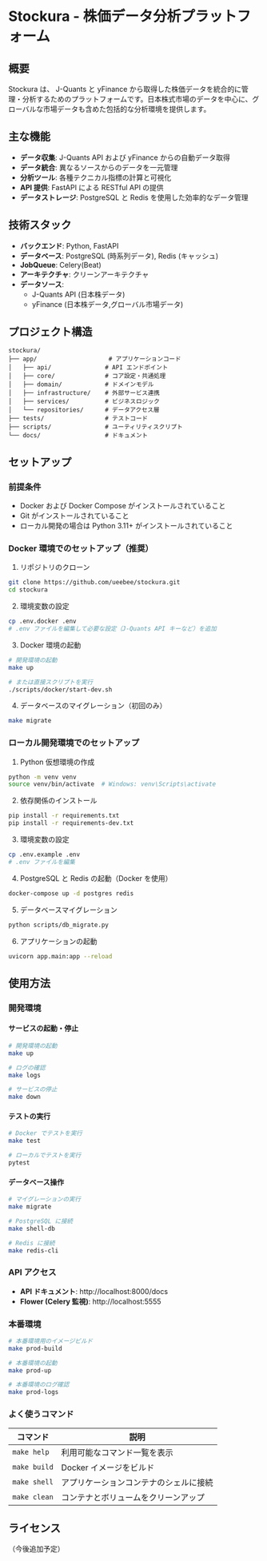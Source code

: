 # Stockura - 株価データ分析プラットフォーム

## 概要
Stockura は、 J-Quants と yFinance から取得した株価データを統合的に管理・分析するためのプラットフォームです。日本株式市場のデータを中心に、グローバルな市場データも含めた包括的な分析環境を提供します。

## 主な機能
- **データ収集**: J-Quants API および yFinance からの自動データ取得
- **データ統合**: 異なるソースからのデータを一元管理
- **分析ツール**: 各種テクニカル指標の計算と可視化
- **API 提供**: FastAPI による RESTful API の提供
- **データストレージ**: PostgreSQL と Redis を使用した効率的なデータ管理

## 技術スタック
- **バックエンド**: Python, FastAPI
- **データベース**: PostgreSQL (時系列データ), Redis (キャッシュ)
- **JobQueue**: Celery(Beat)
- **アーキテクチャ**: クリーンアーキテクチャ
- **データソース**:
  - J-Quants API (日本株データ)
  - yFinance (日本株データ,グローバル市場データ)

## プロジェクト構造
```
stockura/
├── app/                    # アプリケーションコード
│   ├── api/               # API エンドポイント
│   ├── core/              # コア設定・共通処理
│   ├── domain/            # ドメインモデル
│   ├── infrastructure/    # 外部サービス連携
│   ├── services/          # ビジネスロジック
│   └── repositories/      # データアクセス層
├── tests/                 # テストコード
├── scripts/               # ユーティリティスクリプト
└── docs/                  # ドキュメント

```

## セットアップ

### 前提条件
- Docker および Docker Compose がインストールされていること
- Git がインストールされていること
- ローカル開発の場合は Python 3.11+ がインストールされていること

### Docker 環境でのセットアップ（推奨）

1. リポジトリのクローン
```bash
git clone https://github.com/ueebee/stockura.git
cd stockura
```

2. 環境変数の設定
```bash
cp .env.docker .env
# .env ファイルを編集して必要な設定（J-Quants API キーなど）を追加
```

3. Docker 環境の起動
```bash
# 開発環境の起動
make up

# または直接スクリプトを実行
./scripts/docker/start-dev.sh
```

4. データベースのマイグレーション（初回のみ）
```bash
make migrate
```

### ローカル開発環境でのセットアップ

1. Python 仮想環境の作成
```bash
python -m venv venv
source venv/bin/activate  # Windows: venv\Scripts\activate
```

2. 依存関係のインストール
```bash
pip install -r requirements.txt
pip install -r requirements-dev.txt
```

3. 環境変数の設定
```bash
cp .env.example .env
# .env ファイルを編集
```

4. PostgreSQL と Redis の起動（Docker を使用）
```bash
docker-compose up -d postgres redis
```

5. データベースマイグレーション
```bash
python scripts/db_migrate.py
```

6. アプリケーションの起動
```bash
uvicorn app.main:app --reload
```

## 使用方法

### 開発環境

#### サービスの起動・停止
```bash
# 開発環境の起動
make up

# ログの確認
make logs

# サービスの停止
make down
```

#### テストの実行
```bash
# Docker でテストを実行
make test

# ローカルでテストを実行
pytest
```

#### データベース操作
```bash
# マイグレーションの実行
make migrate

# PostgreSQL に接続
make shell-db

# Redis に接続
make redis-cli
```

### API アクセス

- **API ドキュメント**: http://localhost:8000/docs
- **Flower (Celery 監視)**: http://localhost:5555

### 本番環境

```bash
# 本番環境用のイメージビルド
make prod-build

# 本番環境の起動
make prod-up

# 本番環境のログ確認
make prod-logs
```

### よく使うコマンド

| コマンド | 説明 |
|---------|------|
| `make help` | 利用可能なコマンド一覧を表示 |
| `make build` | Docker イメージをビルド |
| `make shell` | アプリケーションコンテナのシェルに接続 |
| `make clean` | コンテナとボリュームをクリーンアップ |

## ライセンス
（今後追加予定）
